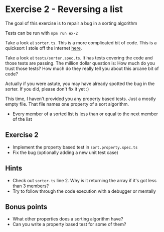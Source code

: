 # Exercise 2 - Reversing a list

The goal of this exercise is to repair a bug in a sorting algorithm

Tests can be run with `npm run ex-2`

Take a look at `sorter.ts`. This is a more complicated bit of code. This is a quicksort I stole off the internet [here](https://felginep.github.io/2019-03-20/property-based-testing).

Take a look at `tests/sorter.spec.ts`. It has tests covering the code and those tests are passing.
The million dollar question is: How much do you trust those tests? How much do they really tell you about this arcane bit of code?

Actually if you were astute, you may have already spotted the bug in the sorter. If you did, please don't fix it yet :)

This time, I haven't provided you any property based tests. Just a mostly empty file. That file names one property of a sort algorithm.

- Every member of a sorted list is less than or equal to the next member of the list

## Exercise 2

- Implement the property based test in `sort.property.spec.ts`
- Fix the bug (optionally adding a new unit test case)

## Hints

- Check out `sorter.ts` line 2. Why is it returning the array if it's got less than 3 members?
- Try to follow through the code execution with a debugger or mentally

## Bonus points

- What other properties does a sorting algorithm have?
- Can you write a property based test for some of them?
